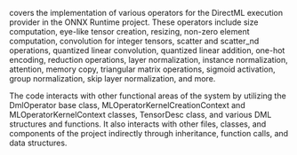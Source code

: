 covers the implementation of various operators for the DirectML execution provider in the ONNX Runtime project. These operators include size computation, eye-like tensor creation, resizing, non-zero element computation, convolution for integer tensors, scatter and scatter_nd operations, quantized linear convolution, quantized linear addition, one-hot encoding, reduction operations, layer normalization, instance normalization, attention, memory copy, triangular matrix operations, sigmoid activation, group normalization, skip layer normalization, and more. 

The code interacts with other functional areas of the system by utilizing the DmlOperator base class, MLOperatorKernelCreationContext and MLOperatorKernelContext classes, TensorDesc class, and various DML structures and functions. It also interacts with other files, classes, and components of the project indirectly through inheritance, function calls, and data structures.